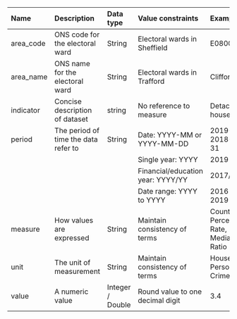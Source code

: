 | Name | Description | Data type | Value constraints |   Example(s) |
|:--|:--|:--|:--|:--|
| area_code | ONS code for the electoral ward  | String | Electoral wards in Sheffield | E08000019 |
| area_name | ONS name for the electoral ward | String | Electoral wards in Trafford | Clifford |
| indicator | Concise description of dataset | string | No reference to measure | Detached houses | 
| period | The period of time the data refer to | String | Date: YYYY-MM or YYYY-MM-DD |  2019-01 or 2018-12-31 |
| |  | | Single year: YYYY | 2019 |
| |  | | Financial/education year: YYYY/YY | 2017/18 | 
| |  | | Date range: YYYY to YYYY | 2016 to 2019 |
| measure | How values are expressed | String | Maintain consistency of terms | Count, Percentage, Rate, Median, Ratio |
| unit | The unit of measurement | String | Maintain consistency of terms | Households, Persons, Crimes |
| value | A numeric value  | Integer / Double |  Round value to one decimal digit | 3.4 |
